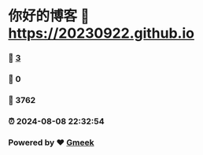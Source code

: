 # 你好的博客 :link: https://20230922.github.io 
### :page_facing_up: [3](https://20230922.github.io/tag.html) 
### :speech_balloon: 0 
### :hibiscus: 3762 
### :alarm_clock: 2024-08-08 22:32:54 
### Powered by :heart: [Gmeek](https://github.com/Meekdai/Gmeek)
